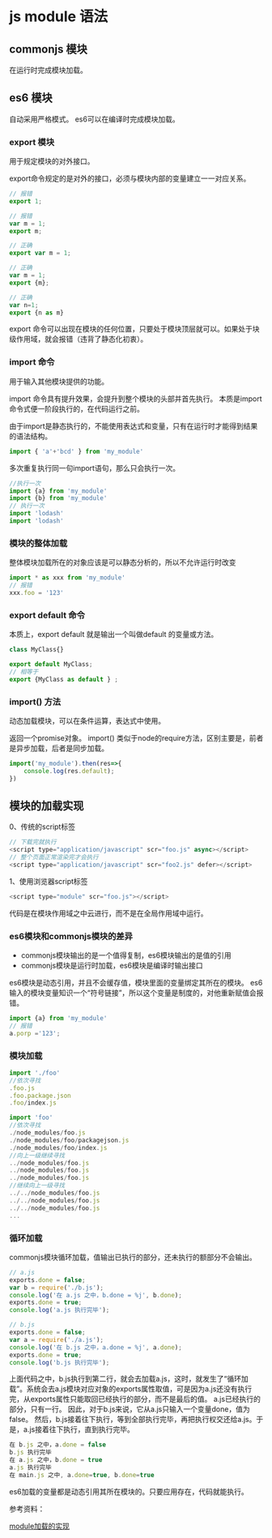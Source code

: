 # js module 语法

## commonjs 模块

在运行时完成模块加载。

## es6 模块

自动采用严格模式。
es6可以在编译时完成模块加载。

### export 模块

用于规定模块的对外接口。

export命令规定的是对外的接口，必须与模块内部的变量建立一一对应关系。

``` js
// 报错
export 1;

// 报错
var m = 1;
export m;

// 正确
export var m = 1;

// 正确
var m = 1;
export {m};

// 正确
var n=1;
export {n as m}

```

export 命令可以出现在模块的任何位置，只要处于模块顶层就可以。如果处于块级作用域，就会报错（违背了静态化初衷）。

### import 命令

用于输入其他模块提供的功能。

import 命令具有提升效果，会提升到整个模块的头部并首先执行。
本质是import命令式便一阶段执行的，在代码运行之前。

由于import是静态执行的，不能使用表达式和变量，只有在运行时才能得到结果的语法结构。
``` js
import { 'a'+'bcd' } from 'my_module'
```

多次重复执行同一句import语句，那么只会执行一次。
``` js
//执行一次
import {a} from 'my_module'
import {b} from 'my_module'
// 执行一次
import 'lodash'
import 'lodash'
```

### 模块的整体加载

整体模块加载所在的对象应该是可以静态分析的，所以不允许运行时改变
``` js
import * as xxx from 'my_module'
// 报错
xxx.foo = '123'
```

### export default 命令

本质上，export default 就是输出一个叫做default 的变量或方法。

``` js
class MyClass{}

export default MyClass;
// 相等于
export {MyClass as default } ;
```

### import() 方法

动态加载模块，可以在条件运算，表达式中使用。

返回一个promise对象。
import() 类似于node的require方法，区别主要是，前者是异步加载，后者是同步加载。

``` js
import('my_module').then(res=>{
    console.log(res.default);
})
```

## 模块的加载实现

0、传统的script标签

``` js
// 下载完就执行
<script type="application/javascript" scr="foo.js" async></script>
// 整个页面正常渲染完才会执行
<script type="application/javascript" scr="foo2.js" defer></script>
```

1、使用浏览器script标签

``` js
<script type="module" scr="foo.js"></script>
```

代码是在模块作用域之中云进行，而不是在全局作用域中运行。

### es6模块和commonjs模块的差异

* commonjs模块输出的是一个值得复制，es6模块输出的是值的引用
* commonjs模块是运行时加载，es6模块是编译时输出接口

es6模块是动态引用，并且不会缓存值，模块里面的变量绑定其所在的模块。
es6输入的模块变量知识一个“符号链接”，所以这个变量是制度的，对他重新赋值会报错。

``` js
import {a} from 'my_module'
// 报错
a.porp ='123';
```

### 模块加载

``` js
import './foo'
//依次寻找
.foo.js
.foo.package.json
.foo/index.js

import 'foo'
//依次寻找
./node_modules/foo.js
./node_modules/foo/packagejson.js
./node_modules/foo/index.js
//向上一级继续寻找
../node_modules/foo.js
../node_modules/foo.js
../node_modules/foo.js
//继续向上一级寻找
../../node_modules/foo.js
../../node_modules/foo.js
../../node_modules/foo.js
...
```

### 循环加载

commonjs模块循环加载，值输出已执行的部分，还未执行的额部分不会输出。
``` js
// a.js
exports.done = false;
var b = require('./b.js');
console.log('在 a.js 之中，b.done = %j', b.done);
exports.done = true;
console.log('a.js 执行完毕');

// b.js
exports.done = false;
var a = require('./a.js');
console.log('在 b.js 之中，a.done = %j', a.done);
exports.done = true;
console.log('b.js 执行完毕');
```

上面代码之中，b.js执行到第二行，就会去加载a.js，这时，就发生了“循环加载”。系统会去a.js模块对应对象的exports属性取值，可是因为a.js还没有执行完，从exports属性只能取回已经执行的部分，而不是最后的值。
a.js已经执行的部分，只有一行。
因此，对于b.js来说，它从a.js只输入一个变量done，值为false。
然后，b.js接着往下执行，等到全部执行完毕，再把执行权交还给a.js。于是，a.js接着往下执行，直到执行完毕。

``` js
在 b.js 之中，a.done = false
b.js 执行完毕
在 a.js 之中，b.done = true
a.js 执行完毕
在 main.js 之中, a.done=true, b.done=true
```


es6加载的变量都是动态引用其所在模块的。只要应用存在，代码就能执行。


参考资料：

[module加载的实现](http://es6.ruanyifeng.com/#docs/module-loader)




